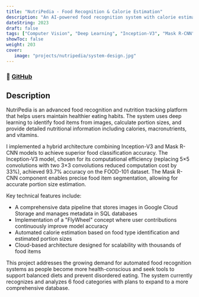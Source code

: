 ```yaml
---
title: "NutriPedia - Food Recognition & Calorie Estimation"
description: "An AI-powered food recognition system with calorie estimation"
dateString: 2023
draft: false
tags: ["Computer Vision", "Deep Learning", "Inception-V3", "Mask R-CNN", "Food Recognition", "Nutrition", "Google Cloud", "TensorFlow", "PyTorch", "SQL"]
showToc: false
weight: 203
cover:
   image: "projects/nutripedia/system-design.jpg"
--- 
```

### 🔗 [GitHub](https://github.com/faseehahmed26/nutripedia)

## Description

NutriPedia is an advanced food recognition and nutrition tracking platform that helps users maintain healthier eating habits. The system uses deep learning to identify food items from images, calculate portion sizes, and provide detailed nutritional information including calories, macronutrients, and vitamins.

I implemented a hybrid architecture combining Inception-V3 and Mask R-CNN models to achieve superior food classification accuracy. The Inception-V3 model, chosen for its computational efficiency (replacing 5×5 convolutions with two 3×3 convolutions reduced computation cost by 33%), achieved 93.7% accuracy on the FOOD-101 dataset. The Mask R-CNN component enables precise food item segmentation, allowing for accurate portion size estimation.

Key technical features include:
- A comprehensive data pipeline that stores images in Google Cloud Storage and manages metadata in SQL databases
- Implementation of a "FlyWheel" concept where user contributions continuously improve model accuracy
- Automated calorie estimation based on food type identification and estimated portion sizes
- Cloud-based architecture designed for scalability with thousands of food items

This project addresses the growing demand for automated food recognition systems as people become more health-conscious and seek tools to support balanced diets and prevent disordered eating. The system currently recognizes and analyzes 6 food categories with plans to expand to a more comprehensive database.